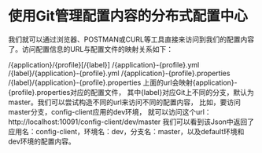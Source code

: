 # 使用Git管理配置内容的分布式配置中心
我们就可以通过浏览器、POSTMAN或CURL等工具直接来访问到我们的配置内容了。访问配置信息的URL与配置文件的映射关系如下：

/{application}/{profile}[/{label}]
/{application}-{profile}.yml
/{label}/{application}-{profile}.yml
/{application}-{profile}.properties
/{label}/{application}-{profile}.properties
上面的url会映射{application}-{profile}.properties对应的配置文件，
其中{label}对应Git上不同的分支，默认为master。我们可以尝试构造不同的url来访问不同的配置内容，
比如，要访问master分支，config-client应用的dev环境，
就可以访问这个url：http://localhost:10091/config-client/dev/master
我们可以看到该Json中返回了应用名：config-client，环境名：dev，分支名：master，以及default环境和dev环境的配置内容。